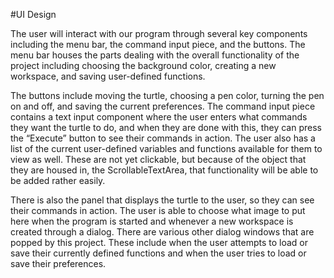 #UI Design

The user will interact with our program through several key components including the menu bar, the command input piece, and the buttons. The menu bar houses the parts dealing with the overall functionality of the project including choosing the background color, creating a new workspace, and saving user-defined functions. 

The buttons include moving the turtle, choosing a pen color, turning the pen on and off, and saving the current preferences. The command input piece contains a text input component where the user enters what commands they want the turtle to do, and when they are done with this, they can press the “Execute” button to see their commands in action. The user also has a list of the current user-defined variables and functions available for them to view as well. These are not yet clickable, but because of the object that they are housed in, the ScrollableTextArea, that functionality will be able to be added rather easily. 

There is also the panel that displays the turtle to the user, so they can see their commands in action. The user is able to choose what image to put here when the program is started and whenever a new workspace is created through a dialog. There are various other dialog windows that are popped by this project. These include when the user attempts to load or save their currently defined functions and when the user tries to load or save their preferences.

